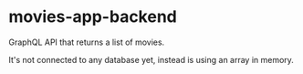 # movies-app-backend

GraphQL API that returns a list of movies. 

It's not connected to any database yet, instead is using an array in memory.

